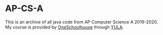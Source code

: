 # AP-CS-A
This is an archive of all java code from AP Computer Science A 2019-2020.
My course is provided by [OneSchoolhouse](learning.oneschoolhouse.org/courses/248/modules) through [YULA](yulaboys.org).
